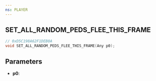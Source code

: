 ```yaml
---
ns: PLAYER
---
```

## SET_ALL_RANDOM_PEDS_FLEE_THIS_FRAME

```c
// 0xD5C198A62F1DEB0A
void SET_ALL_RANDOM_PEDS_FLEE_THIS_FRAME(Any p0);
```

## Parameters
* **p0**:
